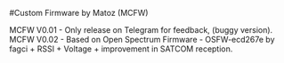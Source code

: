 #Custom Firmware by Matoz (MCFW)

MCFW V0.01 - Only release on Telegram for feedback, (buggy version).<br>
MCFW V0.02 - Based on Open Spectrum Firmware - OSFW-ecd267e by fagci + RSSI + Voltage + improvement in SATCOM reception. 
